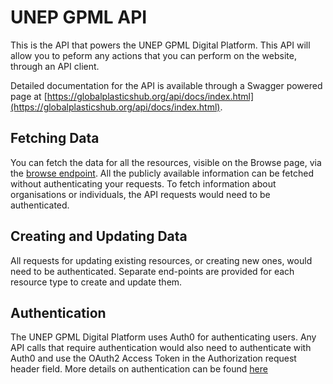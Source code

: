 # UNEP GPML API

This is the API that powers the UNEP GPML Digital Platform. This API
will allow you to peform any actions that you can perform on the
website, through an API client.

Detailed documentation for the API is available through a Swagger
powered page at
[https://globalplasticshub.org/api/docs/index.html](https://globalplasticshub.org/api/docs/index.html).

## Fetching Data

You can fetch the data for all the resources, visible on the Browse
page, via the [browse
endpoint](https://globalplasticshub.org/api/docs/index.html#/browse). All
the publicly available information can be fetched without
authenticating your requests. To fetch information about organisations
or individuals, the API requests would need to be authenticated.

## Creating and Updating Data

All requests for updating existing resources, or creating new ones,
would need to be authenticated. Separate end-points are provided for
each resource type to create and update them.

## Authentication

The UNEP GPML Digital Platform uses Auth0 for authenticating users.
Any API calls that require authentication would also need to
authenticate with Auth0 and use the OAuth2 Access Token in the
Authorization request header field. More details on authentication can
be found
[here](https://auth0.com/docs/api/authentication#authentication-methods)
